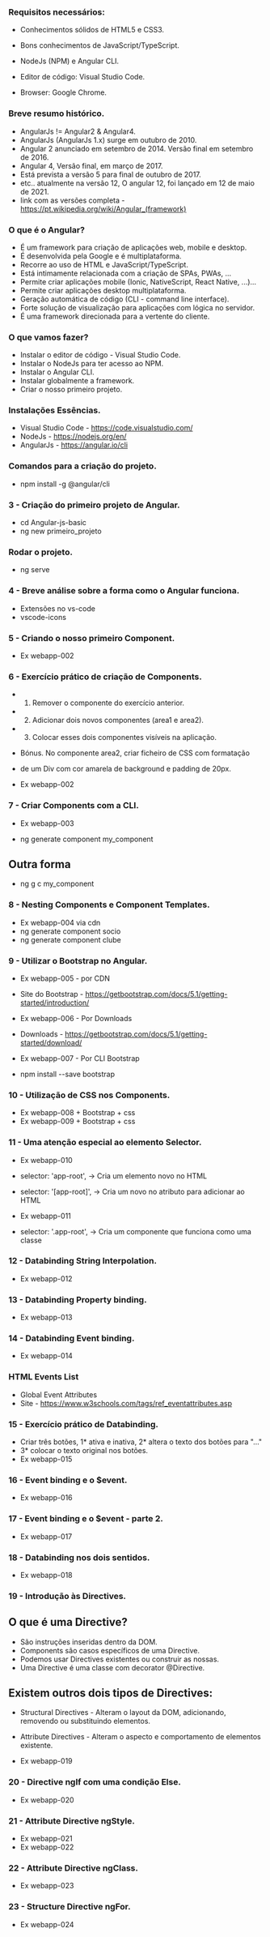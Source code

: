 ### Requisitos necessários:
- Conhecimentos sólidos de HTML5 e CSS3.
- Bons conhecimentos de JavaScript/TypeScript.

- NodeJs (NPM) e Angular CLI.
- Editor de código: Visual Studio Code.
- Browser: Google Chrome.

### Breve resumo histórico.
- AngularJs != Angular2 & Angular4.
- AngularJs (AngularJs 1.x) surge em outubro de 2010.
- Angular 2 anunciado em setembro de 2014. Versão final em setembro de 2016.
- Angular 4, Versão final, em março de 2017.
- Está prevista a versão 5 para final de outubro de 2017.
- etc.. atualmente na versão 12, O angular 12, foi lançado em 12 de maio de 2021.
- link com as versões completa - https://pt.wikipedia.org/wiki/Angular_(framework)


### O que é o Angular?
- É um framework para criação de aplicações web, mobile e desktop.
- É desenvolvida pela Google e é multiplataforma.
- Recorre ao uso de HTML e JavaScript/TypeScript.
- Está intimamente relacionada com a criação de SPAs, PWAs, ...
- Permite criar aplicações mobile (Ionic, NativeScript, React Native, ...)...
- Permite criar aplicações desktop multiplataforma.
- Geração automática de código (CLI - command line interface).
- Forte solução de visualização para aplicações com lógica no servidor.
- É uma framework direcionada para a vertente do cliente.


### O que vamos fazer?
- Instalar o editor de código - Visual Studio Code.
- Instalar o NodeJs para ter acesso ao NPM.
- Instalar o Angular CLI.
- Instalar globalmente a framework.
- Criar o nosso primeiro projeto.


### Instalações Essências.
- Visual Studio Code - https://code.visualstudio.com/
- NodeJs - https://nodejs.org/en/
- AngularJs - https://angular.io/cli

### Comandos para a criação do projeto.
- npm install -g @angular/cli

### 3 - Criação do primeiro projeto de Angular.
- cd Angular-js-basic
- ng new primeiro_projeto

### Rodar o projeto.
- ng serve

### 4 - Breve análise sobre a forma como o Angular funciona.
- Extensões no vs-code
- vscode-icons

### 5 - Criando o nosso primeiro Component.
- Ex webapp-002

### 6 - Exercício prático de criação de Components.
- 1. Remover o componente do exercício anterior.
- 2. Adicionar dois novos componentes (area1 e area2).
- 3. Colocar esses dois componentes visíveis na aplicação.


- Bónus. No componente area2, criar ficheiro de CSS com formatação
- de um Div com cor amarela de background e padding de 20px.

- Ex webapp-002

### 7 - Criar Components com a CLI.
- Ex webapp-003

- ng generate component my_component
## Outra forma
- ng g c my_component

### 8 - Nesting Components e Component Templates.
- Ex webapp-004 via cdn
- ng generate component socio
- ng generate component clube

### 9 - Utilizar o Bootstrap no Angular.
- Ex webapp-005 - por CDN
- Site do Bootstrap - https://getbootstrap.com/docs/5.1/getting-started/introduction/

- Ex webapp-006 - Por Downloads
- Downloads - https://getbootstrap.com/docs/5.1/getting-started/download/ 

- Ex webapp-007 - Por CLI Bootstrap
- npm install --save bootstrap


### 10 - Utilização de CSS nos Components.
- Ex webapp-008 + Bootstrap + css
- Ex webapp-009 + Bootstrap + css

### 11 - Uma atenção especial ao elemento Selector.
- Ex webapp-010
- selector: 'app-root', -> Cria um elemento novo no HTML
- selector: '[app-root]', -> Cria um novo no atributo para adicionar ao HTML

- Ex webapp-011
- selector: '.app-root', -> Cria um componente que funciona como uma classe

### 12 - Databinding String Interpolation.
- Ex webapp-012

### 13 - Databinding Property binding.
- Ex webapp-013

### 14 - Databinding Event binding.
- Ex webapp-014

### HTML Events List
- Global Event Attributes
- Site - https://www.w3schools.com/tags/ref_eventattributes.asp

### 15 - Exercício prático de Databinding.
- Criar três botões, 1* ativa e inativa, 2* altera o texto dos botões para "..."
- 3* colocar o texto original nos botões.
- Ex webapp-015

### 16 - Event binding e o $event.
- Ex webapp-016

### 17 - Event binding e o $event - parte 2.
- Ex webapp-017 

### 18 - Databinding nos dois sentidos.
- Ex webapp-018

### 19 - Introdução às Directives.
## O que é uma Directive?
- São instruções inseridas dentro da DOM.
- Components são casos específicos de uma Directive.
- Podemos usar Directives existentes ou construir as nossas.
- Uma Directive é uma classe com decorator @Directive.

## Existem outros dois tipos de Directives:
- Structural Directives - Alteram o layout da DOM, adicionando, removendo ou substituindo elementos.
- Attribute Directives - Alteram o aspecto e comportamento de elementos existente.

- Ex webapp-019

### 20 - Directive ngIf com uma condição Else.
- Ex webapp-020

### 21 - Attribute Directive ngStyle.
- Ex webapp-021
- Ex webapp-022

### 22 - Attribute Directive ngClass.
- Ex webapp-023

### 23 - Structure Directive ngFor.
- Ex webapp-024














